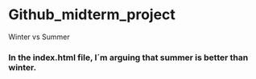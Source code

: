 # Github_midterm_project
Winter vs Summer
### In the index.html file, I´m arguing that summer is better than winter.

